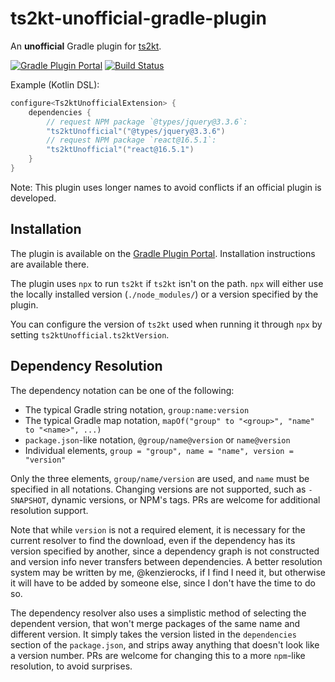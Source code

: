# ts2kt-unofficial-gradle-plugin
An **unofficial** Gradle plugin for [ts2kt].

[![Gradle Plugin Portal][GPPBadge]][Gradle Plugin Portal]
[![Build Status][TCIBadge]][Travis CI]

Example (Kotlin DSL):
```kotlin
configure<Ts2ktUnofficialExtension> {
    dependencies {
        // request NPM package `@types/jquery@3.3.6`:
        "ts2ktUnofficial"("@types/jquery@3.3.6")
        // request NPM package `react@16.5.1`:
        "ts2ktUnofficial"("react@16.5.1")
    }
}
```

Note: This plugin uses longer names to avoid conflicts if an official plugin is
developed.

## Installation

The plugin is available on the [Gradle Plugin Portal]. Installation
instructions are available there.

The plugin uses `npx` to run `ts2kt` if `ts2kt` isn't on the path.
`npx` will either use the locally installed version (`./node_modules/`)
 or a version specified by the plugin.

You can configure the version of `ts2kt` used when running it through `npx`
 by setting `ts2ktUnofficial.ts2ktVersion`.

## Dependency Resolution

The dependency notation can be one of the following:

- The typical Gradle string notation, `group:name:version`
- The typical Gradle map notation, `mapOf("group" to "<group>", "name" to "<name>", ...)`
- `package.json`-like notation, `@group/name@version` or `name@version`
- Individual elements, `group = "group", name = "name", version = "version"`

Only the three elements, `group/name/version` are used, and `name`
must be specified in all notations. Changing versions are not
supported, such as `-SNAPSHOT`, dynamic versions, or NPM's tags. PRs are
welcome for additional resolution support.

Note that while `version` is not a required element, it is necessary
for the current resolver to find the download, even if the dependency
has its version specified by another, since a dependency graph is
not constructed and version info never transfers between dependencies.
A better resolution system may be written by me, @kenzierocks, if I 
find I need it, but otherwise it will have to be added by someone
else, since I don't have the time to do so.

The dependency resolver also uses a simplistic method of selecting the
dependent version, that won't merge packages of the same name and different
version. It simply takes the version listed in the `dependencies` section
of the `package.json`, and strips away anything that doesn't look like
a version number. PRs are welcome for changing this to a more `npm`-like
resolution, to avoid surprises.

[ts2kt]: https://github.com/Kotlin/ts2kt
[Gradle Plugin Portal]: https://plugins.gradle.org/plugin/net.octyl.ts2kt-unofficial
[GPPBadge]: https://img.shields.io/maven-metadata/v/https/plugins.gradle.org/m2/net/octyl/ts2kt-unofficial/net.octyl.ts2kt-unofficial.gradle.plugin/maven-metadata.xml.svg?label=Gradle%20Plugin%20Portal
[Travis CI]: https://travis-ci.com/kenzierocks/ts2kt-unofficial-gradle-plugin
[TCIBadge]: https://travis-ci.com/kenzierocks/ts2kt-unofficial-gradle-plugin.svg?branch=master

